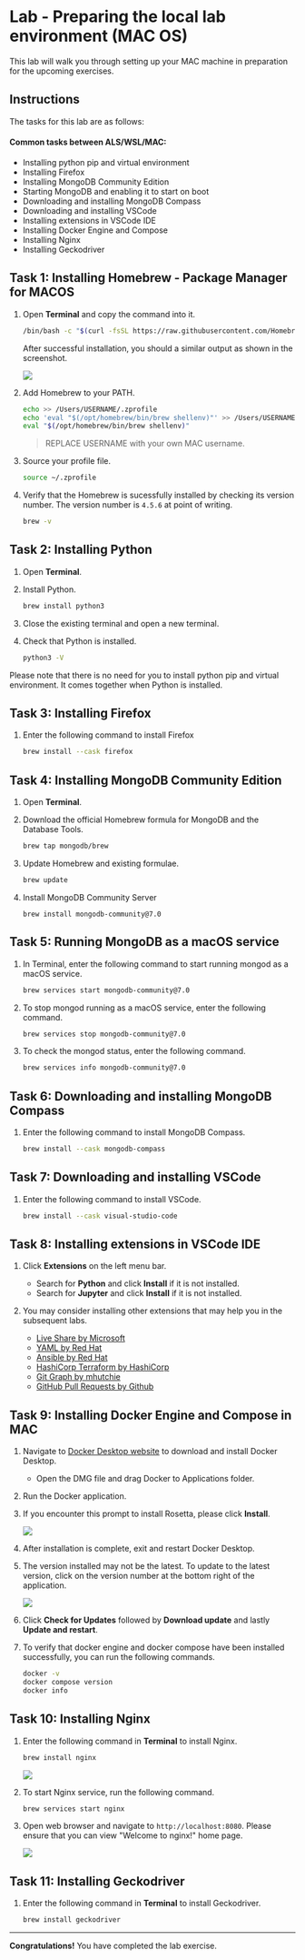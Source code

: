 # Lab - Preparing the local lab environment (MAC OS)

This lab will walk you through setting up your MAC machine in preparation for the upcoming exercises.

## Instructions
The tasks for this lab are as follows:

#### Common tasks between ALS/WSL/MAC:
* Installing python pip and virtual environment
* Installing Firefox
* Installing MongoDB Community Edition
* Starting MongoDB and enabling it to start on boot
* Downloading and installing MongoDB Compass
* Downloading and installing VSCode
* Installing extensions in VSCode IDE
* Installing Docker Engine and Compose
* Installing Nginx
* Installing Geckodriver

## Task 1: Installing Homebrew - Package Manager for MACOS

1. Open **Terminal** and copy the command into it.

   ```bash
   /bin/bash -c "$(curl -fsSL https://raw.githubusercontent.com/Homebrew/install/HEAD/install.sh)"
   ```

   After successful installation, you should a similar output as shown in the screenshot.

   ![](../images/lab0A_MAC/brew-install-success.png)

2. Add Homebrew to your PATH.

   ```bash
   echo >> /Users/USERNAME/.zprofile
   echo 'eval "$(/opt/homebrew/bin/brew shellenv)"' >> /Users/USERNAME/.zprofile
   eval "$(/opt/homebrew/bin/brew shellenv)"
   ```

   > REPLACE USERNAME with your own MAC username.

3. Source your profile file.

   ```bash
   source ~/.zprofile
   ```

4. Verify that the Homebrew is sucessfully installed by checking its version number. The version number is `4.5.6` at point of writing.

   ```bash
   brew -v
   ```

## Task 2: Installing Python

1. Open **Terminal**.

2. Install Python.

   ```bash
   brew install python3
   ```

3. Close the existing terminal and open a new terminal.


4. Check that Python is installed.

   ```bash
   python3 -V
   ```

Please note that there is no need for you to install python pip and virtual environment. It comes together when Python is installed.

## Task 3: Installing Firefox

1. Enter the following command to install Firefox

   ```bash
   brew install --cask firefox
   ```

## Task 4: Installing MongoDB Community Edition

1. Open **Terminal**.

2. Download the official Homebrew formula for MongoDB and the Database Tools.

   ```bash
   brew tap mongodb/brew
   ```

3. Update Homebrew and existing formulae.

   ```bash
   brew update
   ```

4. Install MongoDB Community Server

   ```
   brew install mongodb-community@7.0
   ```

## Task 5: Running MongoDB as a macOS service

1. In Terminal, enter the following command to start running mongod as a macOS service.

   ```bash
   brew services start mongodb-community@7.0
   ```

2. To stop mongod running as a macOS service, enter the following command.

   ```bash
   brew services stop mongodb-community@7.0
   ```
3. To check the mongod status, enter the following command.

   ```bash
   brew services info mongodb-community@7.0
   ```

## Task 6: Downloading and installing MongoDB Compass

1. Enter the following command to install MongoDB Compass.

   ```bash
   brew install --cask mongodb-compass
   ```

## Task 7: Downloading and installing VSCode

1. Enter the following command to install VSCode.

   ```bash
   brew install --cask visual-studio-code
   ```

## Task 8: Installing extensions in VSCode IDE

1. Click **Extensions** on the left menu bar.

   -  Search for **Python** and click **Install** if it is not installed.
   -  Search for **Jupyter** and click **Install** if it is not installed.

2. You may consider installing other extensions that may help you in the subsequent labs.
    -   [Live Share by Microsoft](https://marketplace.visualstudio.com/items?itemName=MS-vsliveshare.vsliveshare)
    -   [YAML by Red Hat](https://marketplace.visualstudio.com/items?itemName=redhat.vscode-yaml)
    -   [Ansible by Red Hat](https://marketplace.visualstudio.com/items?itemName=redhat.ansible)
    -   [HashiCorp Terraform by HashiCorp](https://marketplace.visualstudio.com/items?itemName=HashiCorp.terraform)
    -   [Git Graph by mhutchie](https://marketplace.visualstudio.com/items?itemName=mhutchie.git-graph)
    -   [GitHub Pull Requests by Github](https://marketplace.visualstudio.com/items?itemName=GitHub.vscode-pull-request-github)

## Task 9: Installing Docker Engine and Compose in MAC

1. Navigate to [Docker Desktop website](https://docs.docker.com/desktop/install/mac-install/) to download and install Docker Desktop.

   *  Open the DMG file and drag Docker to Applications folder.

2. Run the Docker application.

3. If you encounter this prompt to install Rosetta, please click **Install**.

   ![](../images/lab0A_MAC/install-rosetta.png)

4. After installation is complete, exit and restart Docker Desktop.

5. The version installed may not be the latest. To update to the latest version, click on the version number at the bottom right of the application.

   ![](../images/lab0A_MAC/docker-update.png)

6. Click **Check for Updates** followed by **Download update** and lastly **Update and restart**.

7. To verify that docker engine and docker compose have been installed successfully, you can run the following commands.

   ```bash
   docker -v
   docker compose version
   docker info
   ```

## Task 10: Installing Nginx

1. Enter the following command in **Terminal** to install Nginx.

   ```bash
   brew install nginx
   ```

   ![](../images/lab0A_MAC/nginx-success.png)

2. To start Nginx service, run the following command.

   ```bash
   brew services start nginx
   ```

3. Open web browser and navigate to `http://localhost:8080`. Please ensure that you can view "Welcome to nginx!" home page.

   ![](../images/lab0A_MAC/nginx-home-page.png)


## Task 11: Installing Geckodriver

1. Enter the following command in **Terminal** to install Geckodriver.

   ```bash
   brew install geckodriver
   ```

---

**Congratulations!** You have completed the lab exercise.
